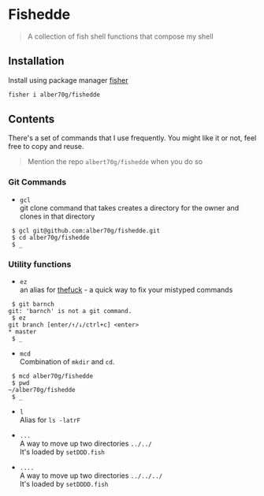 # Fishedde

> A collection of fish shell functions that compose my shell

## Installation

Install using package manager
[fisher](https://github.com/jorgebucaran/fisher#installation)

```sh
fisher i alber70g/fishedde
```

## Contents

There's a set of commands that I use frequently. You might like it or not, feel free to copy and reuse. 

> Mention the repo `albert70g/fishedde` when you do so

### Git Commands

- `gcl`  
  git clone command that takes creates a directory for the owner and clones in that directory

```
 $ gcl git@github.com:alber70g/fishedde.git
 $ cd alber70g/fishedde
 $ _
```



### Utility functions

- `ez`  
  an alias for [thefuck](https://github.com/nvbn/thefuck) - a quick way to fix
  your mistyped commands

```
 $ git barnch
git: 'barnch' is not a git command.
 $ ez
git branch [enter/↑/↓/ctrl+c] <enter>
* master
 $ _
```

- `mcd`  
  Combination of `mkdir` and `cd`.

```
 $ mcd alber70g/fishedde
 $ pwd
~/alber70g/fishedde
 $ _
```

- `l`  
  Alias for `ls -latrF`

- `...`  
  A way to move up two directories `../../`  
  It's loaded by `setDDD.fish`

- `....`  
  A way to move up two directories `../../../`  
  It's loaded by `setDDDD.fish`
